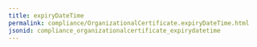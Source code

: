 ```yaml
---
title: expiryDateTime
permalink: compliance/OrganizationalCertificate.expiryDateTime.html
jsonid: compliance_organizationalcertificate_expirydatetime
---
```

